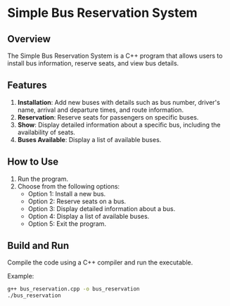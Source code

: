 # Simple Bus Reservation System

## Overview
The Simple Bus Reservation System is a C++ program that allows users to install bus information, reserve seats, and view bus details.

## Features
1. **Installation**: Add new buses with details such as bus number, driver's name, arrival and departure times, and route information.
2. **Reservation**: Reserve seats for passengers on specific buses.
3. **Show**: Display detailed information about a specific bus, including the availability of seats.
4. **Buses Available**: Display a list of available buses.

## How to Use
1. Run the program.
2. Choose from the following options:
   - Option 1: Install a new bus.
   - Option 2: Reserve seats on a bus.
   - Option 3: Display detailed information about a bus.
   - Option 4: Display a list of available buses.
   - Option 5: Exit the program.

## Build and Run
Compile the code using a C++ compiler and run the executable.

Example:
```bash
g++ bus_reservation.cpp -o bus_reservation
./bus_reservation
